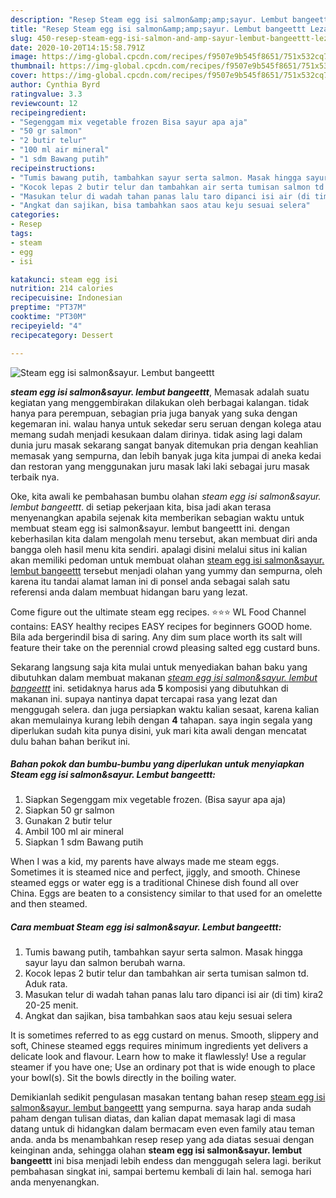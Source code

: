 ```yaml
---
description: "Resep Steam egg isi salmon&amp;amp;sayur. Lembut bangeettt Lezat"
title: "Resep Steam egg isi salmon&amp;amp;sayur. Lembut bangeettt Lezat"
slug: 450-resep-steam-egg-isi-salmon-and-amp-sayur-lembut-bangeettt-lezat
date: 2020-10-20T14:15:58.791Z
image: https://img-global.cpcdn.com/recipes/f9507e9b545f8651/751x532cq70/steam-egg-isi-salmonsayur-lembut-bangeettt-foto-resep-utama.jpg
thumbnail: https://img-global.cpcdn.com/recipes/f9507e9b545f8651/751x532cq70/steam-egg-isi-salmonsayur-lembut-bangeettt-foto-resep-utama.jpg
cover: https://img-global.cpcdn.com/recipes/f9507e9b545f8651/751x532cq70/steam-egg-isi-salmonsayur-lembut-bangeettt-foto-resep-utama.jpg
author: Cynthia Byrd
ratingvalue: 3.3
reviewcount: 12
recipeingredient:
- "Segenggam mix vegetable frozen Bisa sayur apa aja"
- "50 gr salmon"
- "2 butir telur"
- "100 ml air mineral"
- "1 sdm Bawang putih"
recipeinstructions:
- "Tumis bawang putih, tambahkan sayur serta salmon. Masak hingga sayur layu dan salmon berubah warna."
- "Kocok lepas 2 butir telur dan tambahkan air serta tumisan salmon td. Aduk rata."
- "Masukan telur di wadah tahan panas lalu taro dipanci isi air (di tim) kira2 20-25 menit."
- "Angkat dan sajikan, bisa tambahkan saos atau keju sesuai selera"
categories:
- Resep
tags:
- steam
- egg
- isi

katakunci: steam egg isi 
nutrition: 214 calories
recipecuisine: Indonesian
preptime: "PT37M"
cooktime: "PT30M"
recipeyield: "4"
recipecategory: Dessert

---
```



![Steam egg isi salmon&amp;sayur. Lembut bangeettt](https://img-global.cpcdn.com/recipes/f9507e9b545f8651/751x532cq70/steam-egg-isi-salmonsayur-lembut-bangeettt-foto-resep-utama.jpg)

<b><i>steam egg isi salmon&amp;sayur. lembut bangeettt</i></b>, Memasak adalah suatu kegiatan yang menggembirakan dilakukan oleh berbagai kalangan. tidak hanya para perempuan, sebagian pria juga banyak yang suka dengan kegemaran ini. walau hanya untuk sekedar seru seruan dengan kolega atau memang sudah menjadi kesukaan dalam dirinya. tidak asing lagi dalam dunia juru masak sekarang sangat banyak ditemukan pria dengan keahlian memasak yang sempurna, dan lebih banyak juga kita jumpai di aneka kedai dan restoran yang menggunakan juru masak laki laki sebagai juru masak terbaik nya.

Oke, kita awali ke pembahasan bumbu olahan <i>steam egg isi salmon&amp;sayur. lembut bangeettt</i>. di setiap pekerjaan kita, bisa jadi akan terasa menyenangkan apabila sejenak kita memberikan sebagian waktu untuk membuat steam egg isi salmon&amp;sayur. lembut bangeettt ini. dengan keberhasilan kita dalam mengolah menu tersebut, akan membuat diri anda bangga oleh hasil menu kita sendiri. apalagi disini melalui situs ini kalian akan memiliki pedoman untuk membuat olahan <u>steam egg isi salmon&amp;sayur. lembut bangeettt</u> tersebut menjadi olahan yang yummy dan sempurna, oleh karena itu tandai alamat laman ini di ponsel anda sebagai salah satu referensi anda dalam membuat hidangan baru yang lezat.

Come figure out the ultimate steam egg recipes. ⭐⭐⭐ WL Food Channel contains: EASY healthy recipes EASY recipes for beginners GOOD home. Bila ada bergerindil bisa di saring. Any dim sum place worth its salt will feature their take on the perennial crowd pleasing salted egg custard buns.


Sekarang langsung saja kita mulai untuk menyediakan bahan baku yang dibutuhkan dalam membuat makanan <u><i>steam egg isi salmon&amp;sayur. lembut bangeettt</i></u> ini. setidaknya harus ada <b>5</b> komposisi yang dibutuhkan di makanan ini. supaya nantinya dapat tercapai rasa yang lezat dan menggugah selera. dan juga persiapkan waktu kalian sesaat, karena kalian akan memulainya kurang lebih dengan <b>4</b> tahapan. saya ingin segala yang diperlukan sudah kita punya disini, yuk mari kita awali dengan mencatat dulu bahan bahan berikut ini.

<!--inarticleads1-->

##### Bahan pokok dan bumbu-bumbu yang diperlukan untuk menyiapkan Steam egg isi salmon&amp;sayur. Lembut bangeettt:

1. Siapkan Segenggam mix vegetable frozen. (Bisa sayur apa aja)
1. Siapkan 50 gr salmon
1. Gunakan 2 butir telur
1. Ambil 100 ml air mineral
1. Siapkan 1 sdm Bawang putih


When I was a kid, my parents have always made me steam eggs. Sometimes it is steamed nice and perfect, jiggly, and smooth. Chinese steamed eggs or water egg is a traditional Chinese dish found all over China. Eggs are beaten to a consistency similar to that used for an omelette and then steamed. 

<!--inarticleads2-->

##### Cara membuat Steam egg isi salmon&amp;sayur. Lembut bangeettt:

1. Tumis bawang putih, tambahkan sayur serta salmon. Masak hingga sayur layu dan salmon berubah warna.
1. Kocok lepas 2 butir telur dan tambahkan air serta tumisan salmon td. Aduk rata.
1. Masukan telur di wadah tahan panas lalu taro dipanci isi air (di tim) kira2 20-25 menit.
1. Angkat dan sajikan, bisa tambahkan saos atau keju sesuai selera


It is sometimes referred to as egg custard on menus. Smooth, slippery and soft, Chinese steamed eggs requires minimum ingredients yet delivers a delicate look and flavour. Learn how to make it flawlessly! Use a regular steamer if you have one; Use an ordinary pot that is wide enough to place your bowl(s). Sit the bowls directly in the boiling water. 

Demikianlah sedikit pengulasan masakan tentang bahan resep <u>steam egg isi salmon&amp;sayur. lembut bangeettt</u> yang sempurna. saya harap anda sudah paham dengan tulisan diatas, dan kalian dapat memasak lagi di masa datang untuk di hidangkan dalam bermacam even even family atau teman anda. anda bs menambahkan resep resep yang ada diatas sesuai dengan keinginan anda, sehingga olahan <b>steam egg isi salmon&amp;sayur. lembut bangeettt</b> ini bisa menjadi lebih endess dan menggugah selera lagi. berikut pembahasan singkat ini, sampai bertemu kembali di lain hal. semoga hari anda menyenangkan.
